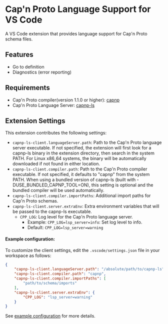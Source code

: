 # Cap'n Proto Language Support for VS Code

A VS Code extension that provides language support for Cap'n Proto schema files.

## Features

- Go to definition
- Diagnostics (error reporting)

## Requirements

- Cap'n Proto compiler(version 1.1.0 or higher): [capnp](https://capnproto.org/install.html)
- Cap'n Proto Language Server: [capnp-ls](https://github.com/trickstar0301/capnp-ls)

## Extension Settings

This extension contributes the following settings:

* `capnp-ls-client.languageServer.path`: Path to the Cap'n Proto language server executable. If not specified, the extension will first look for a capnp-ls binary in the extension directory, then search in the system PATH. For Linux x86_64 systems, the binary will be automatically downloaded if not found in either location.
* `capnp-ls-client.compiler.path`: Path to the Cap'n Proto compiler executable. If not specified, it defaults to "capnp" from the system PATH. When using a bundled version of capnp-ls (built with -DUSE_BUNDLED_CAPNP_TOOL=ON), this setting is optional and the bundled compiler will be used automatically.
* `capnp-ls-client.compiler.importPaths`: Additional import paths for Cap'n Proto schemas.
* `capnp-ls-client.server.extraEnv`: Extra environment variables that will be passed to the capnp-ls executable.
  * `CPP_LOG`: Log level for the Cap'n Proto language server.
    * Example: `CPP_LOG=lsp_server=info`: Set log level to info.
    * Default: `CPP_LOG=lsp_server=warning`

#### Example configuration:

To customize the client settings, edit the `.vscode/settings.json` file in your workspace as follows:

```json
{
    "capnp-ls-client.languageServer.path": "/absolute/path/to/capnp-ls",
    "capnp-ls-client.compiler.path": "capnp",
    "capnp-ls-client.compiler.importPaths": [
        "path/to/schema/imports"
    ],
    "capnp-ls-client.server.extraEnv": {
        "CPP_LOG": "lsp_server=warning"
    }
}
```
See [example configuration](https://github.com/trickstar0301/capnp-ls/blob/main/samples/client/testFixture/.vscode/settings.json) for more details.